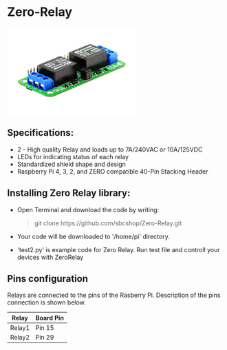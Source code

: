 # Zero-Relay

<img src="Images/ZeroRelay-1.png" height="200" width="300" />

## Specifications:
   * 2 - High quality Relay and loads up to 7A/240VAC or 10A/125VDC
   * LEDs for indicating status of each relay
   * Standardized shield shape and design
   * Raspberry Pi 4, 3, 2, and ZERO compatible 40-Pin Stacking Header
    
## Installing Zero Relay library: 
   * Open Terminal and download the code by writing:
   
     > git clone https://<i></i>github.com/sbcshop/Zero-Relay.git
      
   * Your code will be downloaded to '/home/pi' directory. 

   * 'test2.py' is example code for Zero Relay. Run test file and controll your devices with ZeroRelay
   
## Pins configuration
  Relays are connected to the pins of the Rasberry Pi. Description of the pins connection is shown below.
   
   | Relay   | Board Pin   |
   | ------- | ----------- |
   | Relay1  | Pin 15 |
   | Relay2  | Pin 29 |
